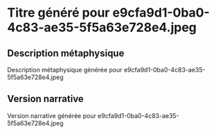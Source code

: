 # Titre généré pour e9cfa9d1-0ba0-4c83-ae35-5f5a63e728e4.jpeg

## Description métaphysique
Description métaphysique générée pour e9cfa9d1-0ba0-4c83-ae35-5f5a63e728e4.jpeg

## Version narrative
Version narrative générée pour e9cfa9d1-0ba0-4c83-ae35-5f5a63e728e4.jpeg
